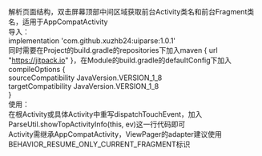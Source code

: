 解析页面结构，双击屏幕顶部中间区域获取前台Activity类名和前台Fragment类名，适用于AppCompatActivity  
导入：  
implementation 'com.github.xuzhb24:uiparse:1.0.1'  
同时需要在Project的build.gradle的repositories下加入maven { url "https://jitpack.io" }，在Module的build.gradle的defaultConfig下加入  
compileOptions {  
  sourceCompatibility JavaVersion.VERSION_1_8  
  targetCompatibility JavaVersion.VERSION_1_8  
}  
使用：  
在根Activity或具体Activity中重写dispatchTouchEvent，加入ParseUtil.showTopActivityInfo(this, ev)这一行代码即可  
Activity需继承AppCompatActivity，ViewPager的adapter建议使用BEHAVIOR_RESUME_ONLY_CURRENT_FRAGMENT标识  